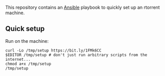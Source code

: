 This repository contains an [Ansible][] playbook to quickly set up an rtorrent
machine.

[Ansible]: http://ansible.com

## Quick setup

Run on the machine:

    curl -Lo /tmp/setup https://bit.ly/1FMk6CC
    $EDITOR /tmp/setup # don't just run arbitrary scripts from the internet...
    chmod a+x /tmp/setup
    /tmp/setup
